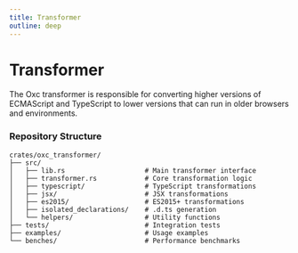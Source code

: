 ```yaml
---
title: Transformer
outline: deep
---
```


# Transformer

The Oxc transformer is responsible for converting higher versions of ECMAScript and TypeScript to lower versions that can run in older browsers and environments.

### Repository Structure

```
crates/oxc_transformer/
├── src/
│   ├── lib.rs                    # Main transformer interface
│   ├── transformer.rs            # Core transformation logic
│   ├── typescript/               # TypeScript transformations
│   ├── jsx/                      # JSX transformations
│   ├── es2015/                   # ES2015+ transformations
│   ├── isolated_declarations/    # .d.ts generation
│   └── helpers/                  # Utility functions
├── tests/                        # Integration tests
├── examples/                     # Usage examples
└── benches/                      # Performance benchmarks
```
